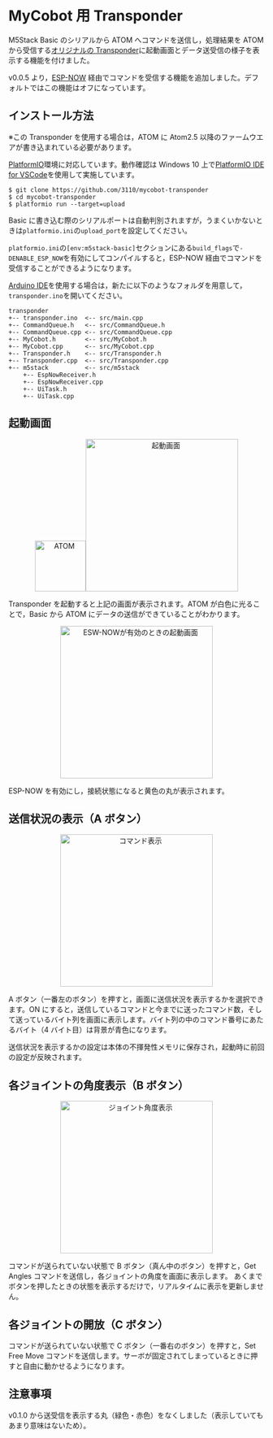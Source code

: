 # MyCobot 用 Transponder

M5Stack Basic のシリアルから ATOM へコマンドを送信し，処理結果を ATOM から受信する[オリジナルの Transponder](https://github.com/elephantrobotics/myCobot/tree/main/Arduino/MycobotBasic/examples/Transponder)に起動画面とデータ送受信の様子を表示する機能を付けました。

v0.0.5 より，[ESP-NOW](https://docs.espressif.com/projects/esp-idf/en/latest/esp32/api-reference/network/esp_now.html) 経由でコマンドを受信する機能を追加しました。デフォルトではこの機能はオフになっています。

## インストール方法

※この Transponder を使用する場合は，ATOM に Atom2.5 以降のファームウエアが書き込まれている必要があります。

[PlatformIO](https://platformio.org/)環境に対応しています。動作確認は Windows 10 上で[PlatformIO IDE for VSCode](https://platformio.org/install/ide?install=vscode)を使用して実施しています。

```
$ git clone https://github.com/3110/mycobot-transponder
$ cd mycobot-transponder
$ platformio run --target=upload
```

Basic に書き込む際のシリアルポートは自動判別されますが，うまくいかないときは`platformio.ini`の`upload_port`を設定してください。

`platformio.ini`の`[env:m5stack-basic]`セクションにある`build_flags`で`-DENABLE_ESP_NOW`を有効にしてコンパイルすると，ESP-NOW 経由でコマンドを受信することができるようになります。

[Arduino IDE](https://www.arduino.cc/en/software)を使用する場合は，新たに以下のようなフォルダを用意して，`transponder.ino`を開いてください。

```
transponder
+-- transponder.ino  <-- src/main.cpp
+-- CommandQueue.h   <-- src/CommandQueue.h
+-- CommandQueue.cpp <-- src/CommandQueue.cpp
+-- MyCobot.h        <-- src/MyCobot.h
+-- MyCobot.cpp      <-- src/MyCobot.cpp
+-- Transponder.h    <-- src/Transponder.h
+-- Transponder.cpp  <-- src/Transponder.cpp
+-- m5stack          <-- src/m5stack
    +-- EspNowReceiver.h
    +-- EspNowReceiver.cpp
    +-- UiTask.h
    +-- UiTask.cpp
```

## 起動画面

<div align="center">
    <a href="https://gyazo.com/b3b63dd836e511b7ff89201de3dd3141"><img src="https://i.gyazo.com/b3b63dd836e511b7ff89201de3dd3141.png" alt="ATOM" width="100"/></a><a href="https://gyazo.com/eec8bb522f8a654c8aed93e12165be21"><img src="https://i.gyazo.com/eec8bb522f8a654c8aed93e12165be21.png" alt="起動画面" width="300"/></a>
</div>

Transponder を起動すると上記の画面が表示されます。ATOM が白色に光ることで，Basic から ATOM にデータの送信ができていることがわかります。

<div align="center">
<a href="https://gyazo.com/3af92716e01062bf67813eff492dcf62"><img src="https://i.gyazo.com/3af92716e01062bf67813eff492dcf62.png" alt="ESW-NOWが有効のときの起動画面" width="300"/></a>
</div>

ESP-NOW を有効にし，接続状態になると黄色の丸が表示されます。

## 送信状況の表示（A ボタン）

<div align="center">
    <a href="https://gyazo.com/7baff24a0d9af432b7b625af7b6cd715"><img src="https://i.gyazo.com/7baff24a0d9af432b7b625af7b6cd715.png" alt="コマンド表示" width="300"/></a>
</div>

A ボタン（一番左のボタン）を押すと，画面に送信状況を表示するかを選択できます。ON にすると，送信しているコマンドと今までに送ったコマンド数，そして送っているバイト列を画面に表示します。バイト列の中のコマンド番号にあたるバイト（4 バイト目）は背景が青色になります。

送信状況を表示するかの設定は本体の不揮発性メモリに保存され，起動時に前回の設定が反映されます。

## 各ジョイントの角度表示（B ボタン）

<div align="center">
    <a href="https://gyazo.com/a7c6de94343eb087f280160a3e90d87f"><img src="https://i.gyazo.com/a7c6de94343eb087f280160a3e90d87f.png" alt="ジョイント角度表示" width="300"/></a>
</div>

コマンドが送られていない状態で B ボタン（真ん中のボタン）を押すと，Get Angles コマンドを送信し，各ジョイントの角度を画面に表示します。
あくまでボタンを押したときの状態を表示するだけで，リアルタイムに表示を更新しません。

## 各ジョイントの開放（C ボタン）

コマンドが送られていない状態で C ボタン（一番右のボタン）を押すと，Set Free Move コマンドを送信します。サーボが固定されてしまっているときに押すと自由に動かせるようになります。

## 注意事項

v0.1.0 から送受信を表示する丸（緑色・赤色）をなくしました（表示していてもあまり意味はないため）。
